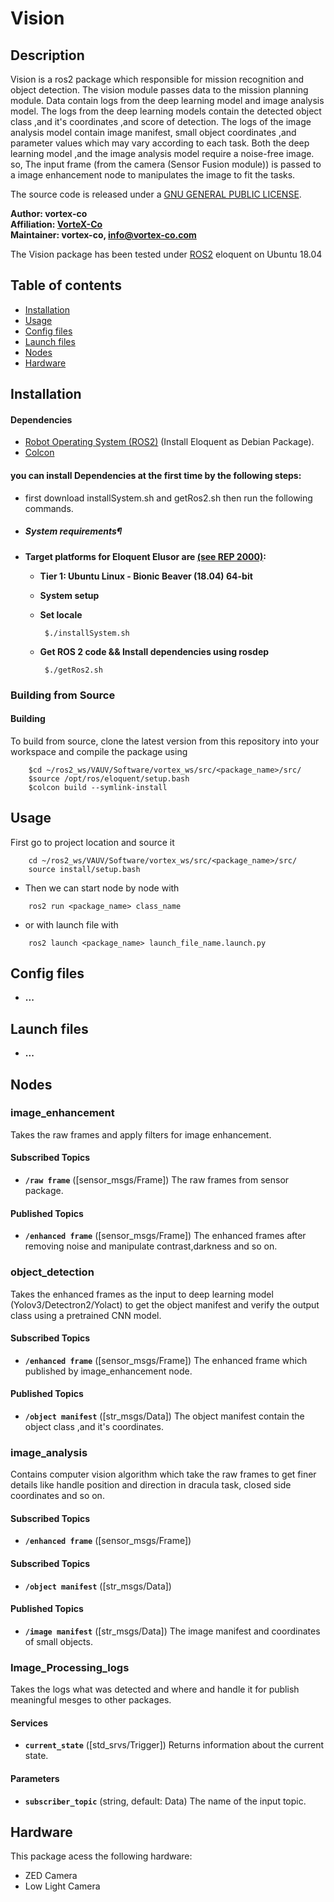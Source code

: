 # Vision

## Description
Vision is a ros2 package which responsible for mission recognition and object detection. 
The vision module passes data to the mission planning module. Data contain 
logs from the deep learning model and image analysis model.
The logs from the deep learning models contain the detected object class ,and it's coordinates
,and score of detection. The logs of the image analysis model contain image manifest, small object coordinates 
,and parameter values which may vary according to each task.
Both the deep learning model ,and the image analysis model require a noise-free image.
so, The input frame (from the camera (Sensor Fusion module)) is passed to a image enhancement node
to manipulates the image to fit the tasks.

The source code is released under a [GNU GENERAL PUBLIC LICENSE](https://github.com/fatma-mohamed-98/VAUV/blob/master/LICENSE).

**Author: vortex-co<br />
Affiliation: [VorteX-Co](https://vortex-co.com/home) <br />
Maintainer: vortex-co, info@vortex-co.com**

The Vision package has been tested under [ROS2] eloquent on Ubuntu 18.04
## Table of contents
* [Installation](#installation)
* [Usage](#usage)
* [Config files](#config-files)
* [Launch files](#launch-files)
* [Nodes](#nodes)
* [Hardware](#hardware)


## Installation
#### Dependencies
- [Robot Operating System (ROS2)](https://index.ros.org/doc/ros2/Installation/Eloquent/Linux-Install-Debians/) (Install Eloquent as Debian Package).
- [Colcon](https://index.ros.org/doc/ros2/Tutorials/Colcon-Tutorial/)
#### you can  install Dependencies at the first time by the following steps:
* first download installSystem.sh and getRos2.sh then run the following commands.
* ##### **System requirements¶**
-   **Target platforms for Eloquent Elusor are [(see REP 2000)](https://www.ros.org/reps/rep-2000.html):**
    - **Tier 1: Ubuntu Linux - Bionic Beaver (18.04) 64-bit**
    - **System setup**
    - **Set locale**
    
           $./installSystem.sh

    - **Get ROS 2 code && Install dependencies using rosdep**
   
           $./getRos2.sh

### Building from Source
#### Building
To build from source, clone the latest version from this repository into your workspace and compile the package using 
~~~
	$cd ~/ros2_ws/VAUV/Software/vortex_ws/src/<package_name>/src/
	$source /opt/ros/eloquent/setup.bash
	$colcon build --symlink-install
~~~

## Usage
First go to project location and source it
~~~
	cd ~/ros2_ws/VAUV/Software/vortex_ws/src/<package_name>/src/
	source install/setup.bash
~~~
- Then we can start node by node with
~~~
	ros2 run <package_name> class_name
~~~
- or with launch file with
~~~
	ros2 launch <package_name> launch_file_name.launch.py
~~~

## Config files
* **...**
## Launch files

[comment]: <> (* **launch_file_1.launch:** shortly explain what is launched &#40;e.g standard simulation, simulation with gdb,...&#41;)

[comment]: <> (     Argument set 1)

[comment]: <> (     - **`argument_1`** Short description &#40;e.g. as commented in launch file&#41;. Default: `default_value`.)

[comment]: <> (    Argument set 2)
* **...**

## Nodes

### image_enhancement
Takes the raw frames and apply filters for image enhancement.
#### Subscribed Topics
* **`/raw frame`** ([sensor_msgs/Frame])
  The raw frames from sensor package.
#### Published Topics
* **`/enhanced frame`** ([sensor_msgs/Frame])
  The enhanced frames after removing noise and manipulate contrast,darkness and so on.
  
### object_detection
Takes the enhanced frames as the input to deep learning model (Yolov3/Detectron2/Yolact)
to get the object manifest and verify the output class using a pretrained CNN model.
#### Subscribed Topics
* **`/enhanced frame`** ([sensor_msgs/Frame])
  The enhanced frame which published by image_enhancement node.
#### Published Topics
* **`/object manifest`** ([str_msgs/Data])
  The object manifest contain the object class ,and it's coordinates.
  

### image_analysis
Contains computer vision algorithm which take the raw frames 
to get finer details like handle position and direction in dracula task,
closed side coordinates and so on.
#### Subscribed Topics
* **`/enhanced frame`** ([sensor_msgs/Frame])
#### Subscribed Topics
* **`/object manifest`** ([str_msgs/Data])
#### Published Topics
* **`/image manifest`** ([str_msgs/Data])
  The image manifest and coordinates of small objects.
  




### Image_Processing_logs
Takes the logs what was detected and where and handle it 
for publish meaningful mesges to other packages.
#### Services
* **`current_state`** ([std_srvs/Trigger])
	Returns information about the current state.
#### Parameters
* **`subscriber_topic`** (string, default: Data)
	The name of the input topic.

[comment]: <> (* **`cache_size`** &#40;int, default: 0&#41;)

[comment]: <> (	The size of the cache.)


## Hardware
This package acess the following hardware:
* ZED Camera
* Low Light Camera


[ROS2]: https://index.ros.org/doc/ros2/
